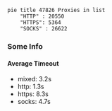 
```mermaid
pie title 47826 Proxies in list
    "HTTP" : 20550
    "HTTPS": 5364
    "SOCKS" : 26622
```

### Some Info
#### Average Timeout

- mixed: 3.2s
- http: 1.3s
- https: 8.3s
- socks: 4.7s